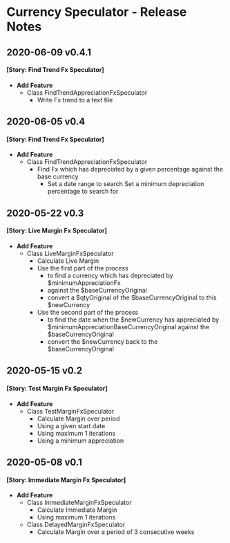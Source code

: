 # Currency Speculator - Release Notes

## 2020-06-09 v0.4.1
#### [Story: Find Trend Fx Speculator]
- **Add Feature**
     - Class FindTrendAppreciationFxSpeculator
         - Write Fx trend to a text file

## 2020-06-05 v0.4
#### [Story: Find Trend Fx Speculator]
- **Add Feature**
     - Class FindTrendAppreciationFxSpeculator
         - Find Fx which has depreciated by a given percentage against the base currency
            - Set a date range to search
              Set a minimum depreciation percentage to search for

## 2020-05-22 v0.3
#### [Story: Live Margin Fx Speculator]
- **Add Feature**
    - Class LiveMarginFxSpeculator
        - Calculate Live Margin
         - Use the first part of the process
           - to find a currency which has depreciated by $minimumAppreciationFx
           - against the $baseCurrencyOriginal
           - convert a $qtyOriginal of the $baseCurrencyOriginal to this $newCurrency
         - Use the second part of the process
           - to find the date when the $newCurrency has appreciated by $minimumAppreciationBaseCurrencyOriginal against the $baseCurrencyOriginal
           - convert the $newCurrency back to the $baseCurrencyOriginal

## 2020-05-15 v0.2
#### [Story: Test Margin Fx Speculator]
- **Add Feature**
    - Class TestMarginFxSpeculator
        - Calculate Margin over period 
        - Using a given start date
        - Using maximum 1 iterations
        - Using a minimum appreciation

## 2020-05-08 v0.1
#### [Story: Immediate Margin Fx Speculator]
- **Add Feature**
    - Class ImmediateMarginFxSpeculator
        - Calculate Immediate Margin
        - Using maximum 1 iterations
    - Class DelayedMarginFxSpeculator
       - Calculate Margin over a period of 3 consecutive weeks
